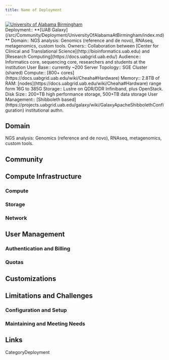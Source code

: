 ```yaml
---
title: Name of Deployment
---
```

<div class='center'>
<a href='http://uab.edu'><img src='/Images/Logos/UABLogo.png' alt='University of Alabama Birmingham'  /></a>
</div>





<div class='deploymentbox'>
 Deployment:: **[UAB Galaxy](/src/Community/Deployment/UniversityOfAlabamaAtBirmingham/index.md)**
 Domain:: NGS analysis: Genomics (reference and de novo), RNAseq, metagenomics, custom tools.
 Owners:: Collaboration between [Center for Clinical and Translational Science](http://bioinformatics.uab.edu) and [Research Computing](https://docs.uabgrid.uab.edu/)
 Audience:: Informatics core, sequencing core, researchers and students at the institution 
 User Base:: currently ~200
 Server Topology:: SGE Cluster (shared)
 Compute:: [800+ cores](https://docs.uabgrid.uab.edu/wiki/Cheaha#Hardware) 
 Memory::  2.8TB of RAM: [nodes](https://docs.uabgrid.uab.edu/wiki/Cheaha#Hardware) range form 16G to 385G
 Storage:: Lustre on QDR/DDR Infiniband, plus OpenStack.
 Disk Size:: 200+TB high performance storage, 500+TB data storage
 User Management:: [Shibboleth based](https://projects.uabgrid.uab.edu/galaxy/wiki/GalaxyApacheShibbolethConfiguration) institutional authn.
</div>

## Domain

NGS analysis: Genomics (reference and de novo), RNAseq, metagenomics, custom tools.

## Community


## Compute Infrastructure


### Compute

### Storage

### Network

## User Management

### Authentication and Billing

### Quotas

## Customizations


## Limitations and Challenges

### Configuration and Setup

### Maintaining and Meeting Needs

## Links



CategoryDeployment
